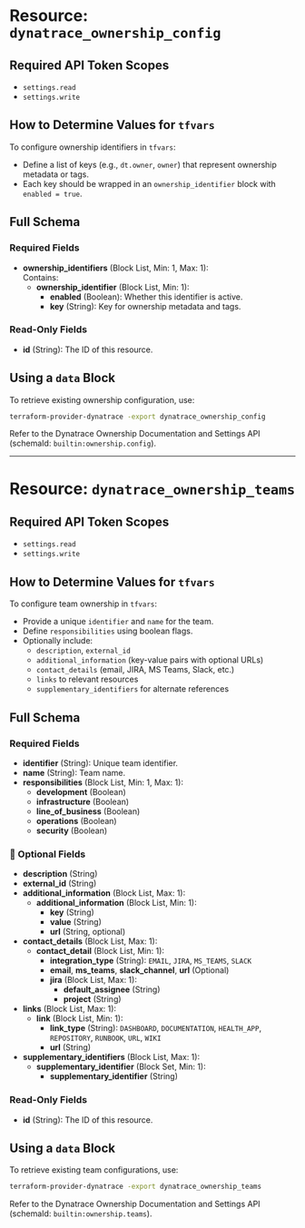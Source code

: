 

#  Resource: `dynatrace_ownership_config`

##  Required API Token Scopes
- `settings.read`
- `settings.write`

##  How to Determine Values for `tfvars`

To configure ownership identifiers in `tfvars`:
- Define a list of keys (e.g., `dt.owner`, `owner`) that represent ownership metadata or tags.
- Each key should be wrapped in an `ownership_identifier` block with `enabled = true`.

##  Full Schema

###  Required Fields
- **ownership_identifiers** (Block List, Min: 1, Max: 1):  
  Contains:
  - **ownership_identifier** (Block List, Min: 1):
    - **enabled** (Boolean): Whether this identifier is active.
    - **key** (String): Key for ownership metadata and tags.

###  Read-Only Fields
- **id** (String): The ID of this resource.

##  Using a `data` Block

To retrieve existing ownership configuration, use:

```bash
terraform-provider-dynatrace -export dynatrace_ownership_config
```

Refer to the Dynatrace Ownership Documentation and Settings API (schemaId: `builtin:ownership.config`).

---

#  Resource: `dynatrace_ownership_teams`

##  Required API Token Scopes
- `settings.read`
- `settings.write`

##  How to Determine Values for `tfvars`

To configure team ownership in `tfvars`:
- Provide a unique `identifier` and `name` for the team.
- Define `responsibilities` using boolean flags.
- Optionally include:
  - `description`, `external_id`
  - `additional_information` (key-value pairs with optional URLs)
  - `contact_details` (email, JIRA, MS Teams, Slack, etc.)
  - `links` to relevant resources
  - `supplementary_identifiers` for alternate references

##  Full Schema

###  Required Fields
- **identifier** (String): Unique team identifier.
- **name** (String): Team name.
- **responsibilities** (Block List, Min: 1, Max: 1):
  - **development** (Boolean)
  - **infrastructure** (Boolean)
  - **line_of_business** (Boolean)
  - **operations** (Boolean)
  - **security** (Boolean)

### 🔹 Optional Fields
- **description** (String)
- **external_id** (String)
- **additional_information** (Block List, Max: 1):
  - **additional_information** (Block List, Min: 1):
    - **key** (String)
    - **value** (String)
    - **url** (String, optional)
- **contact_details** (Block List, Max: 1):
  - **contact_detail** (Block List, Min: 1):
    - **integration_type** (String): `EMAIL`, `JIRA`, `MS_TEAMS`, `SLACK`
    - **email**, **ms_teams**, **slack_channel**, **url** (Optional)
    - **jira** (Block List, Max: 1):
      - **default_assignee** (String)
      - **project** (String)
- **links** (Block List, Max: 1):
  - **link** (Block List, Min: 1):
    - **link_type** (String): `DASHBOARD`, `DOCUMENTATION`, `HEALTH_APP`, `REPOSITORY`, `RUNBOOK`, `URL`, `WIKI`
    - **url** (String)
- **supplementary_identifiers** (Block List, Max: 1):
  - **supplementary_identifier** (Block Set, Min: 1):
    - **supplementary_identifier** (String)

###  Read-Only Fields
- **id** (String): The ID of this resource.

##  Using a `data` Block

To retrieve existing team configurations, use:

```bash
terraform-provider-dynatrace -export dynatrace_ownership_teams
```

Refer to the Dynatrace Ownership Documentation and Settings API (schemaId: `builtin:ownership.teams`).

